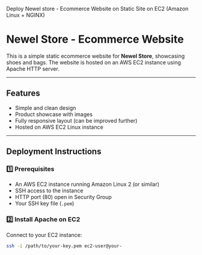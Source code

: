 Deploy Newel store - Ecommerce Website on Static Site on EC2 (Amazon Linux + NGINX)

# Newel Store - Ecommerce Website

This is a simple static ecommerce website for **Newel Store**, showcasing shoes and bags. The website is hosted on an AWS EC2 instance using Apache HTTP server.

---

## Features

- Simple and clean design
- Product showcase with images
- Fully responsive layout (can be improved further)
- Hosted on AWS EC2 Linux instance

---

## Deployment Instructions

### 1️⃣ Prerequisites

- An AWS EC2 instance running Amazon Linux 2 (or similar)
- SSH access to the instance
- HTTP port (80) open in Security Group
- Your SSH key file (`.pem`)

### 2️⃣ Install Apache on EC2

Connect to your EC2 instance:

```bash
ssh -i /path/to/your-key.pem ec2-user@your-
